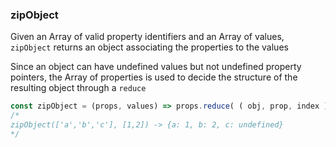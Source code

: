 ### zipObject

Given an Array of valid property identifiers and an Array of values, `zipObject` returns an object associating the properties to the values

Since an object can have undefined values but not undefined property pointers, the Array of properties is used to decide the structure of the resulting object through a `reduce`

```js
const zipObject = (props, values) => props.reduce( ( obj, prop, index ) => (obj[prop] = values[index], obj), {})
/*
zipObject(['a','b','c'], [1,2]) -> {a: 1, b: 2, c: undefined}
*/
```
